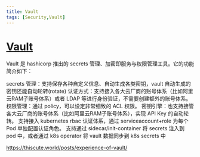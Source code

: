 ```yaml
---
title: Vault
tags: [Security,Vault]
---
```

# [Vault](https://github.com/hashicorp/vault)

Vault 是 hashicorp 推出的 secrets 管理、加密即服务与权限管理工具。它的功能简介如下：

secrets 管理：支持保存各种自定义信息、自动生成各类密钥，vault 自动生成的密钥还能自动轮转(rotate)
认证方式：支持接入各大云厂商的账号体系（比如阿里云RAM子账号体系）或者 LDAP 等进行身份验证，不需要创建额外的账号体系。
权限管理：通过 policy，可以设定非常细致的 ACL 权限。
密钥引擎：也支持接管各大云厂商的账号体系（比如阿里云RAM子账号体系），实现 API Key 的自动轮转。
支持接入 kubernetes rbac 认证体系，通过 serviceaccount+role 为每个 Pod 单独配置认证角色。
支持通过 sidecar/init-container 将 secrets 注入到 pod 中，或者通过 k8s operator 将 vault 数据同步到 k8s secrets 中

https://thiscute.world/posts/experience-of-vault/